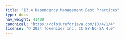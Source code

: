 ```yaml
---
title: "13.4 Dependency Management Best Practices"
type: docs
nav_weight: 41400
canonical: "https://clojureforjava.com/10/4/1/4"
license: "© 2024 Tokenizer Inc. CC BY-NC-SA 4.0"
---
```

